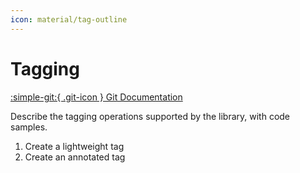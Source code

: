 ```yaml
---
icon: material/tag-outline
---
```


# Tagging

[:simple-git:{ .git-icon } Git Documentation](https://git-scm.com/docs/git-tag)

Describe the tagging operations supported by the library, with code samples.

1. Create a lightweight tag
1. Create an annotated tag
